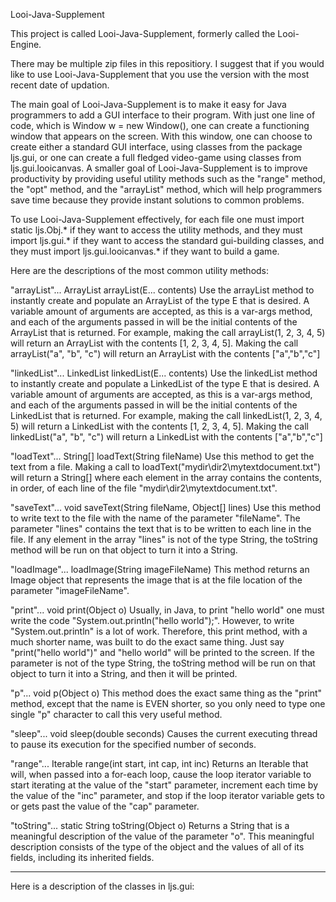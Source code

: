 Looi-Java-Supplement

This project is called Looi-Java-Supplement, formerly called the Looi-Engine. 

There may be multiple zip files in this repositiory. I suggest that if you would like to use Looi-Java-Supplement that you use the version with the most recent date of updation.

The main goal of Looi-Java-Supplement is to make it easy for Java programmers to add a GUI interface to their program. With just one line of code, which is Window w = new Window(), one can create a functioning window that appears on the screen. With this window, one can choose to create either a standard GUI interface, using classes from the package ljs.gui, or one can create a full fledged video-game using classes from ljs.gui.looicanvas. A smaller goal of Looi-Java-Supplement is to improve productivity by providing useful utility methods such as the "range" method, the "opt" method, and the "arrayList" method, which will help programmers save time because they provide instant solutions to common problems.

To use Looi-Java-Supplement effectively, for each file one must import static ljs.Obj.* if they want to access the utility methods, and they must import ljs.gui.* if they want to access the standard gui-building classes, and they must import ljs.gui.looicanvas.* if they want to build a game. 

Here are the descriptions of the most common utility methods:

"arrayList"... <E> ArrayList<E> arrayList(E... contents)
Use the arrayList method to instantly create and populate an ArrayList of the type E that is desired. A variable amount of arguments are accepted, as this is a var-args method, and each of the arguments passed in will be the initial contents of the ArrayList that is returned. For example, making the call arrayList(1, 2, 3, 4, 5) will return an ArrayList<Integer> with the contents [1, 2, 3, 4, 5]. Making the call arrayList("a", "b", "c") will return an ArrayList<String> with the contents ["a","b","c"]
  
"linkedList"... <E> LinkedList<E> linkedList(E... contents)
Use the linkedList method to instantly create and populate a LinkedList of the type E that is desired. A variable amount of arguments are accepted, as this is a var-args method, and each of the arguments passed in will be the initial contents of the LinkedList that is returned. For example, making the call linkedList(1, 2, 3, 4, 5) will return a LinkedList<Integer> with the contents [1, 2, 3, 4, 5]. Making the call linkedList("a", "b", "c") will return a LinkedList<String> with the contents ["a","b","c"]

"loadText"... String[] loadText(String fileName)
Use this method to get the text from a file. Making a call to loadText("mydir\\dir2\\mytextdocument.txt") will return a String[] where each element in the array contains the contents, in order, of each line of the file "mydir\\dir2\\mytextdocument.txt".

"saveText"... void saveText(String fileName, Object[] lines)
Use this method to write text to the file with the name of the parameter "fileName". The parameter "lines" contains the text that is to be written to each line in the file. If any element in the array "lines" is not of the type String, the toString method will be run on that object to turn it into a String.

"loadImage"... loadImage(String imageFileName)
This method returns an Image object that represents the image that is at the file location of the parameter "imageFileName".

"print"... void print(Object o)
Usually, in Java, to print "hello world" one must write the code "System.out.println("hello world");". However, to write "System.out.println" is a lot of work. Therefore, this print method, with a much shorter name, was built to do the exact same thing. Just say "print("hello world")" and "hello world" will be printed to the screen. If the parameter is not of the type String, the toString method will be run on that object to turn it into a String, and then it will be printed.

"p"... void p(Object o)
This method does the exact same thing as the "print" method, except that the name is EVEN shorter, so you only need to type one single "p" character to call this very useful method. 

"sleep"... void sleep(double seconds)
Causes the current executing thread to pause its execution for the specified number of seconds.

"range"... Iterable<Integer> range(int start, int cap, int inc)
Returns an Iterable<Integer> that will, when passed into a for-each loop, cause the loop iterator variable to start iterating at the value of the "start" parameter, increment each time by the value of the "inc" parameter,  and stop if the loop iterator variable gets to or gets past the value of the "cap" parameter.
  
"toString"... static String toString(Object o)
Returns a String that is a meaningful description of the value of the parameter "o". This meaningful description consists of the type of the object and the values of all of its fields, including its inherited fields. 

----------------------------------------------------------------------------------------------------------------------------------------
Here is a description of the classes in ljs.gui:

